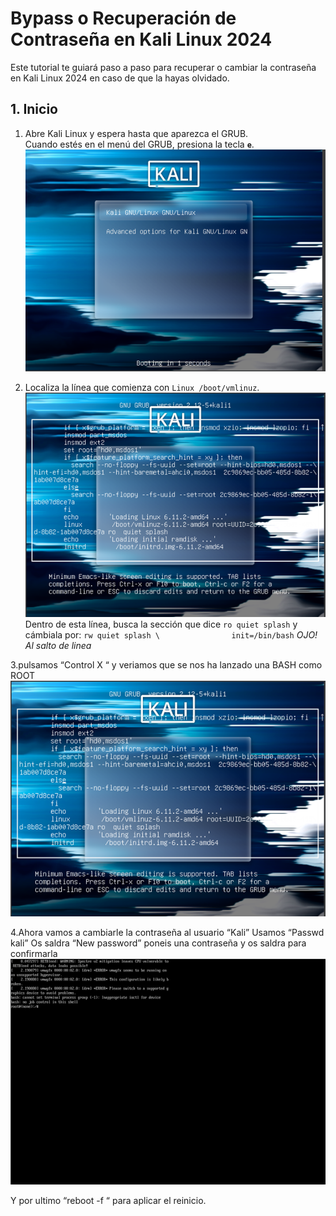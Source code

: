 # Bypass o Recuperación de Contraseña en Kali Linux 2024

Este tutorial te guiará paso a paso para recuperar o cambiar la contraseña en Kali Linux 2024 en caso de que la hayas olvidado.

## 1. Inicio

1. Abre Kali Linux y espera hasta que aparezca el GRUB.  
   Cuando estés en el menú del GRUB, presiona la tecla **`e`**.  
   ![GRUB después de presionar "e"](foto1.png)

2. Localiza la línea que comienza con `Linux /boot/vmlinuz`.  
   ![Línea de configuración del kernel](foto2.png)  
   Dentro de esta línea, busca la sección que dice `ro quiet splash` y cámbiala por: `rw quiet splash \               
init=/bin/bash`            *OJO! Al salto de linea*


3.pulsamos “Control X “ y veriamos que se nos ha lanzado una BASH como ROOT
   ![Bash como Root](foto3.png)

4.Ahora vamos a cambiarle la contraseña al usuario “Kali”
Usamos “Passwd kali”
Os saldra “New password” poneis una contraseña y os saldra para confirmarla
 ![Passwd nueva](foto4.png)
 
Y por ultimo “reboot -f “ para aplicar el reinicio.


   ```bash
   

